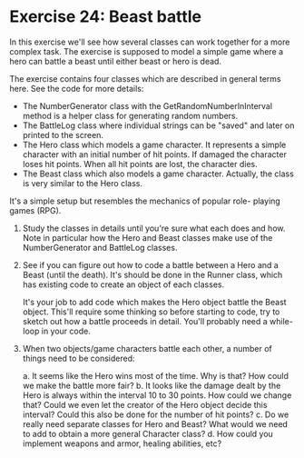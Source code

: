﻿# Exercise 24: Beast battle

In this exercise we'll see how several classes can work together 
for a more complex task. The exercise is supposed to model a
simple game where a hero can battle a beast until either beast 
or hero is dead.

The exercise contains four classes which are described in general 
terms here. See the code for more details:

  - The NumberGenerator class with the GetRandomNumberInInterval method 
    is a helper class for generating random numbers.
  - The BattleLog class where individual strings can be "saved" and later 
    on printed to the screen.
  - The Hero class which models a game character. It represents a 
    simple character with an initial number of hit points. If damaged 
	the character loses	hit points. When all hit points are 
	lost, the character dies.
  - The Beast class which also models a game character. Actually, the 
    class is very similar to the Hero class.

It's a simple setup but resembles the mechanics of popular role-
playing games (RPG).

  1. Study the classes in details until you're sure what each does and how. 
     Note in particular how the Hero and Beast classes make use of the 
	 NumberGenerator and BattleLog classes.
  2. See if you can figure out how to code a battle between a Hero and a 
     Beast (until the death). It's should be done in the Runner class,
	 which has existing code to create an object of each classes. 
	 
	 It's your job to add code which makes the Hero object battle the 
	 Beast object. This'll require some thinking so before starting to code, 
	 try to sketch out how a battle proceeds in detail. You'll probably need a 
	 while-loop in your code.
  3. When two objects/game characters battle each other, a number of things
     need to be considered:

     a. It seems like the Hero wins most of the time. Why is that? How 
	    could we make the battle more fair?
     b. It looks like the damage dealt by the Hero is always within the 
	    interval 10 to 30 points. How could we change that? Could we even 
		let the creator of the Hero object decide this interval? Could this 
		also be done for the number of hit points?
     c. Do we really need separate classes for Hero and Beast? What would 
	    we need to add to obtain a more general Character class?
     d. How could you implement weapons and armor, healing abilities, etc?